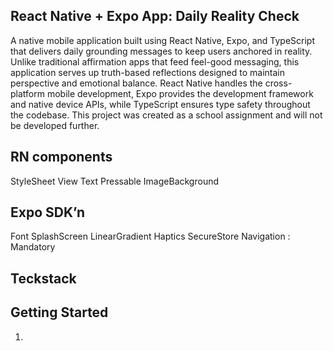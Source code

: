 ## React Native + Expo App: Daily Reality Check

A native mobile application built using React Native, Expo, and TypeScript that delivers daily grounding messages to keep users anchored in reality. Unlike traditional affirmation apps that feed feel-good messaging, this application serves up truth-based reflections designed to maintain perspective and emotional balance. React Native handles the cross-platform mobile development, Expo provides the development framework and native device APIs, while TypeScript ensures type safety throughout the codebase. This project was created as a school assignment and will not be developed further.

## RN components

StyleSheet
View
Text
Pressable
ImageBackground

## Expo SDK’n

Font
SplashScreen
LinearGradient
Haptics
SecureStore
Navigation : Mandatory

## Teckstack

## Getting Started

1.
